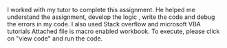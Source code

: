 I worked with my tutor to complete this assignment. He helped me understand the assignment, develop the logic , write the code and debug the errors in my code.
I also used Stack overflow and microsoft VBA tutorials
Attached file is macro enabled workbook. To execute, please click on "view code" and run the code. 
